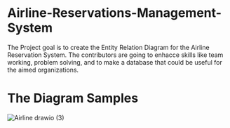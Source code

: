 # Airline-Reservations-Management-System
The Project goal is to create the Entity Relation Diagram for the Airline Reservation System.
The contributors are going to enhacce skills like team working, problem solving, and to make a 
database that could be useful for the aimed organizations.
# The Diagram Samples
![Airline drawio (3)](https://github.com/user-attachments/assets/897326f6-d318-4a6c-b7ea-68a0ef10dcb2)




